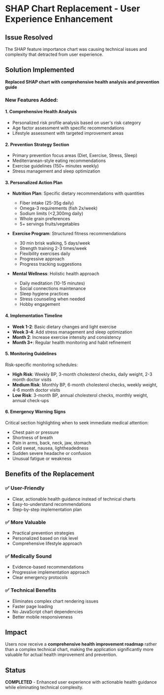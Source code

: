 # SHAP Chart Replacement - User Experience Enhancement

## Issue Resolved
The SHAP feature importance chart was causing technical issues and complexity that detracted from user experience.

## Solution Implemented
**Replaced SHAP chart with comprehensive health analysis and prevention guide**

### New Features Added:

#### 1. **Comprehensive Health Analysis**
- Personalized risk profile analysis based on user's risk category
- Age factor assessment with specific recommendations
- Lifestyle assessment with targeted improvement areas

#### 2. **Prevention Strategy Section**
- Primary prevention focus areas (Diet, Exercise, Stress, Sleep)
- Mediterranean-style eating recommendations
- Exercise guidelines (150+ minutes weekly)
- Stress management and sleep optimization

#### 3. **Personalized Action Plan**
- **Nutrition Plan**: Specific dietary recommendations with quantities
  - Fiber intake (25-35g daily)
  - Omega-3 requirements (fish 2x/week)
  - Sodium limits (<2,300mg daily)
  - Whole grain preferences
  - 5+ servings fruits/vegetables

- **Exercise Program**: Structured fitness recommendations
  - 30 min brisk walking, 5 days/week
  - Strength training 2-3 times/week
  - Flexibility exercises daily
  - Progressive approach
  - Progress tracking suggestions

- **Mental Wellness**: Holistic health approach
  - Daily meditation (10-15 minutes)
  - Social connections maintenance
  - Sleep hygiene practices
  - Stress counseling when needed
  - Hobby engagement

#### 4. **Implementation Timeline**
- **Week 1-2**: Basic dietary changes and light exercise
- **Week 3-4**: Add stress management and sleep optimization
- **Month 2**: Increase exercise intensity and consistency
- **Month 3+**: Regular health monitoring and habit refinement

#### 5. **Monitoring Guidelines**
Risk-specific monitoring schedules:
- **High Risk**: Weekly BP, 3-month cholesterol checks, daily weight, 2-3 month doctor visits
- **Medium Risk**: Monthly BP, 6-month cholesterol checks, weekly weight, 4-6 month doctor visits
- **Low Risk**: 3-month BP, annual cholesterol checks, monthly weight, annual check-ups

#### 6. **Emergency Warning Signs**
Critical section highlighting when to seek immediate medical attention:
- Chest pain or pressure
- Shortness of breath
- Pain in arms, back, neck, jaw, stomach
- Cold sweat, nausea, lightheadedness
- Sudden severe headache or confusion
- Unusual fatigue or weakness

## Benefits of the Replacement

### ✅ **User-Friendly**
- Clear, actionable health guidance instead of technical charts
- Easy-to-understand recommendations
- Step-by-step implementation plan

### ✅ **More Valuable**
- Practical prevention strategies
- Personalized based on risk level
- Comprehensive lifestyle approach

### ✅ **Medically Sound**
- Evidence-based recommendations
- Progressive implementation approach
- Clear emergency protocols

### ✅ **Technical Benefits**
- Eliminates complex chart rendering issues
- Faster page loading
- No JavaScript chart dependencies
- Better mobile responsiveness

## Impact
Users now receive a **comprehensive health improvement roadmap** rather than a complex technical chart, making the application significantly more valuable for actual health improvement and prevention.

## Status
**COMPLETED** - Enhanced user experience with actionable health guidance while eliminating technical complexity.